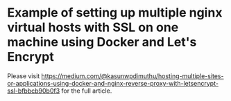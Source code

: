 # Example of setting up multiple nginx virtual hosts with SSL on one machine using Docker and Let's Encrypt
Please visit https://medium.com/@kasunwpdimuthu/hosting-multiple-sites-or-applications-using-docker-and-nginx-reverse-proxy-with-letsencrypt-ssl-bfbbcb90b0f3 for the full article.
